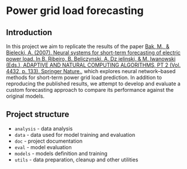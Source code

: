 # Power grid load forecasting

## Introduction
In this project we aim to replicate the results of the paper [Bak, M., & Bielecki, A. (2007). Neural systems for short-term forecasting of electric power load. In B. Ribeiro, B. Beliczynski, A. Dz ielinski, & M. Iwanowski (Eds.), ADAPTIVE AND NATURAL COMPUTING ALGORITHMS, PT 2 (Vol. 4432, p. 133). Springer Nature.](https://link-1springer-1com-1nyztljwx006c.wbg2.bg.agh.edu.pl/book/10.1007/978-3-540-71629-7), which explores neural network–based methods for short-term power grid load prediction. In addition to reproducing the published results, we attempt to develop and evaluate a custom forecasting approach to compare its performance against the original models.

## Project structure
- `analysis` - data analysis
- `data` - data used for model training and evaluation
- `doc` - project documentation
- `eval` - model evaluation
- `models` - models definition and training
- `utils` - data preparation, cleanup and other utilities
